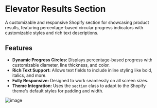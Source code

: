 # Elevator Results Section

A customizable and responsive Shopify section for showcasing product results, featuring percentage-based circular progress indicators with customizable styles and rich text descriptions.

## Features

- **Dynamic Progress Circles:** Displays percentage-based progress with customizable diameter, line thickness, and color.
- **Rich Text Support:** Allows text fields to include inline styling like bold, italics, and more.
- **Fully Responsive:** Designed to work seamlessly on all screen sizes.
- **Theme Integration:** Uses the `section` class to adapt to the Shopify theme's default styles for padding and width.

![image](https://github.com/user-attachments/assets/06b8b2ab-b115-49e9-bde3-cf170e2ec809)
